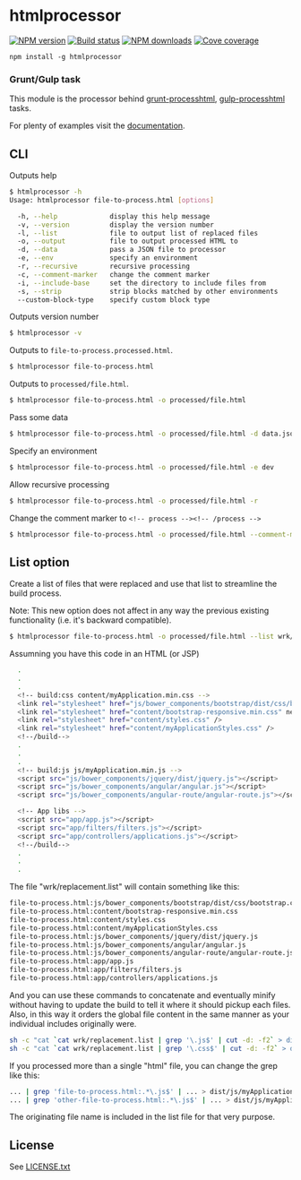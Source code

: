 # htmlprocessor

[![NPM version](https://img.shields.io/npm/v/htmlprocessor.svg)](https://www.npmjs.com/package/htmlprocessor)
[![Build status](https://travis-ci.org/dciccale/node-htmlprocessor.svg?branch=master)](https://travis-ci.org/dciccale/node-htmlprocessor)
[![NPM downloads](https://img.shields.io/npm/dm/htmlprocessor.svg)](https://www.npmjs.com/package/htmlprocessor)
[![Cove coverage](https://img.shields.io/coveralls/dciccale/node-htmlprocessor.svg)](https://coveralls.io/github/dciccale/node-htmlprocessor)


`npm install -g htmlprocessor`

### Grunt/Gulp task

This module is the processor behind [grunt-processhtml](https://www.npmjs.com/package/grunt-processhtml), [gulp-processhtml](https://www.npmjs.com/package/gulp-processhtml) tasks.

For plenty of examples visit the [documentation](https://github.com/dciccale/grunt-processhtml#readme).

## CLI

Outputs help
```sh
$ htmlprocessor -h
Usage: htmlprocessor file-to-process.html [options]

  -h, --help             display this help message
  -v, --version          display the version number
  -l, --list             file to output list of replaced files
  -o, --output           file to output processed HTML to
  -d, --data             pass a JSON file to processor
  -e, --env              specify an environment
  -r, --recursive        recursive processing
  -c, --comment-marker   change the comment marker
  -i, --include-base     set the directory to include files from
  -s, --strip            strip blocks matched by other environments
  --custom-block-type    specify custom block type
```

Outputs version number
```sh
$ htmlprocessor -v
```

Outputs to `file-to-process.processed.html`.

```sh
$ htmlprocessor file-to-process.html
```

Outputs to `processed/file.html`.

```sh
$ htmlprocessor file-to-process.html -o processed/file.html
```

Pass some data

```sh
$ htmlprocessor file-to-process.html -o processed/file.html -d data.json
```

Specify an environment

```sh
$ htmlprocessor file-to-process.html -o processed/file.html -e dev
```

Allow recursive processing

```sh
$ htmlprocessor file-to-process.html -o processed/file.html -r
```

Change the comment marker to `<!-- process --><!-- /process -->`

```sh
$ htmlprocessor file-to-process.html -o processed/file.html --comment-marker process
```

## List option

Create a list of files that were replaced and use that list to streamline the build process.

Note: This new option does not affect in any way the previous existing functionality (i.e. it's backward compatible).

```sh
$ htmlprocessor file-to-process.html -o processed/file.html --list wrk/replacement.list
```

Assumning you have this code in an HTML (or JSP)

```sh
  .
  .
  .
  <!-- build:css content/myApplication.min.css -->
  <link rel="stylesheet" href="js/bower_components/bootstrap/dist/css/bootstrap.css" />
  <link rel="stylesheet" href="content/bootstrap-responsive.min.css" needed />
  <link rel="stylesheet" href="content/styles.css" />
  <link rel="stylesheet" href="content/myApplicationStyles.css" />
  <!--/build-->
  .
  .
  .
  <!-- build:js js/myApplication.min.js -->
  <script src="js/bower_components/jquery/dist/jquery.js"></script>
  <script src="js/bower_components/angular/angular.js"></script>
  <script src="js/bower_components/angular-route/angular-route.js"></script>

  <!-- App libs -->
  <script src="app/app.js"></script>
  <script src="app/filters/filters.js"></script>
  <script src="app/controllers/applications.js"></script>
  <!--/build-->
  .
  .
  .
```

The file "wrk/replacement.list" will contain something like this:

```sh
file-to-process.html:js/bower_components/bootstrap/dist/css/bootstrap.css
file-to-process.html:content/bootstrap-responsive.min.css
file-to-process.html:content/styles.css
file-to-process.html:content/myApplicationStyles.css
file-to-process.html:js/bower_components/jquery/dist/jquery.js
file-to-process.html:js/bower_components/angular/angular.js
file-to-process.html:js/bower_components/angular-route/angular-route.js
file-to-process.html:app/app.js
file-to-process.html:app/filters/filters.js
file-to-process.html:app/controllers/applications.js
```

And you can use these commands to concatenate and eventually minify without having to update the build to tell
it where it should pickup each files. Also, in this way it orders the global file content in the same manner
as your individual includes originally were.

```sh
sh -c "cat `cat wrk/replacement.list | grep '\.js$' | cut -d: -f2` > dist/js/myApplication.js"
sh -c "cat `cat wrk/replacement.list | grep '\.css$' | cut -d: -f2` > dist/css/myApplication.css"
```

If you processed more than a single "html" file, you can change the grep like this:

```sh
... | grep 'file-to-process.html:.*\.js$' | ... > dist/js/myApplication.js
... | grep 'other-file-to-process.html:.*\.js$' | ... > dist/js/myApplicationOther.js
```

The originating file name is included in the list file for that very purpose.

## License
See [LICENSE.txt](https://raw.github.com/dciccale/node-htmlprocessor/master/LICENSE-MIT)
